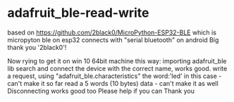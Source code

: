 # adafruit_ble-read-write

based on  https://github.com/2black0/MicroPython-ESP32-BLE
which is  micropyton ble on esp32 connects with "serial bluetooth" on android
Big thank you '2black0'!

Now rying to get it on win 10  64bit machine this way:
importing adafruit_ble lib
search and connect the device with the correct name, works good.
write a request, using "adafruit_ble.characteristics"  the word:'led' in this case - can't make it so far
read a 5 words (10 bytes) data - can't make it as well
Disconnecting works good too
Please help if you can
Thank you
